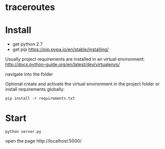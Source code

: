 # traceroutes


# Install

- get python 2.7
- get pip https://pip.pypa.io/en/stable/installing/


Usually project requirements are installed in an virtual environment:
http://docs.python-guide.org/en/latest/dev/virtualenvs/

navigate into the folder

Optional create and activate the virtual environment in the project folder
or install requirements globally:

`pip install -r requirements.txt`

# Start

`python server.py`

open the page http://localhost:5000/
